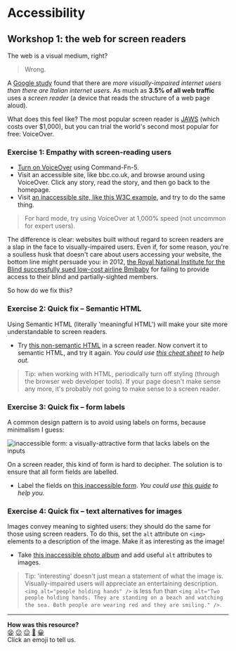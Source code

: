 # Accessibility

## Workshop 1: the web for screen readers

The web is a visual medium, right?

> Wrong.

A [Google study](http://www.interactiveaccessibility.com/accessibility-statistics) found that there are _more visually-impaired internet users than there are Italian internet users_. As much as **3.5% of all web traffic** uses a _screen reader_ (a device that reads the structure of a web page aloud).

What does this feel like? The most popular screen reader is [JAWS](https://store.freedomscientific.com/collections/software-products/products/jaws-pro-screenreader) (which costs over $1,000), but you can trial the world's second most popular for free: VoiceOver.

### Exercise 1: Empathy with screen-reading users

- [Turn on VoiceOver](https://help.apple.com/voiceover/info/guide/10.12/#/vo2682) using Command-Fn-5.
- Visit an accessible site, like bbc.co.uk, and browse around using VoiceOver. Click any story, read the story, and then go back to the homepage.
- Visit [an inaccessible site, like this W3C example](https://www.w3.org/WAI/demos/bad/before/news.html), and try to do the same thing.

> For hard mode, try using VoiceOver at 1,000% speed (not uncommon for expert users).

The difference is clear: websites built without regard to screen readers are a slap in the face to visually-impaired users. Even if, for some reason, you're a soulless husk that doesn't care about users accessing your website, the bottom line might persuade you: in 2012, [the Royal National Institute for the Blind successfully sued low-cost airline Bmibaby](http://www.rnib.org.uk/press-releases-2012) for failing to provide access to their blind and partially-sighted members.

So how do we fix this?

### Exercise 2: Quick fix – Semantic HTML

Using Semantic HTML (literally 'meaningful HTML') will make your site more understandable to screen readers.

- Try [this non-semantic HTML](https://github.com/sjmog/inaccessible_sites/blob/master/non-semantic-html.html) in a screen reader. Now convert it to semantic HTML, and try it again. _You could use [this cheat sheet](https://learn-the-web.algonquindesign.ca/topics/html-semantics-cheat-sheet/) to help out._

> Tip: when working with HTML, periodically turn off styling (through the browser web developer tools). If your page doesn't make sense any more, it's probably not going to make sense to a screen reader.

### Exercise 3: Quick fix – form labels

A common design pattern is to avoid using labels on forms, because minimalism I guess:

![inaccessible form: a visually-attractive form that lacks labels on the inputs](https://cdn.dribbble.com/users/545046/screenshots/3873928/login.png)

On a screen reader, this kind of form is hard to decipher. The solution is to ensure that all form fields are labelled.

- Label the fields on [this inaccessible form](https://github.com/sjmog/inaccessible_sites/blob/master/inaccessible-form.html). _You could use [this guide](https://developer.mozilla.org/en-US/docs/Learn/HTML/Forms/How_to_structure_an_HTML_form#The_%3Clabel%3E_element) to help you._

### Exercise 4: Quick fix – text alternatives for images

Images convey meaning to sighted users: they should do the same for those using screen readers. To do this, set the `alt` attribute on `<img>` elements to a description of the image. Make it as interesting as the image!

- Take [this inaccessible photo album](https://github.com/sjmog/inaccessible_sites/blob/master/images.html) and add useful `alt` attributes to images.

> Tip: 'interesting' doesn't just mean a statement of what the image is. Visually-impaired users will appreciate an entertaining description. `<img alt="people holding hands" />` is less fun than `<img alt="Two people holding hands. They are standing on a beach and watching the sea. Both people are wearing red and they are smiling." />`.

<!-- BEGIN GENERATED SECTION DO NOT EDIT -->

---

**How was this resource?**  
[😫](https://airtable.com/shrUJ3t7KLMqVRFKR?prefill_Repository=course&prefill_File=pills/accessibility.md&prefill_Sentiment=😫) [😕](https://airtable.com/shrUJ3t7KLMqVRFKR?prefill_Repository=course&prefill_File=pills/accessibility.md&prefill_Sentiment=😕) [😐](https://airtable.com/shrUJ3t7KLMqVRFKR?prefill_Repository=course&prefill_File=pills/accessibility.md&prefill_Sentiment=😐) [🙂](https://airtable.com/shrUJ3t7KLMqVRFKR?prefill_Repository=course&prefill_File=pills/accessibility.md&prefill_Sentiment=🙂) [😀](https://airtable.com/shrUJ3t7KLMqVRFKR?prefill_Repository=course&prefill_File=pills/accessibility.md&prefill_Sentiment=😀)  
Click an emoji to tell us.

<!-- END GENERATED SECTION DO NOT EDIT -->
